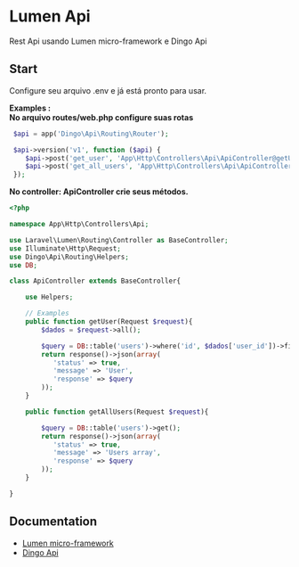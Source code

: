 # Lumen Api
Rest Api usando Lumen micro-framework e Dingo Api


## Start ##
Configure seu arquivo .env e já está pronto para usar.

**Examples :**<br/>
**No arquivo routes/web.php configure suas rotas**

```php
 $api = app('Dingo\Api\Routing\Router');

 $api->version('v1', function ($api) {
    $api->post('get_user', 'App\Http\Controllers\Api\ApiController@getUser');
    $api->post('get_all_users', 'App\Http\Controllers\Api\ApiController@getAllUsers');
 });
```

**No controller: ApiController crie seus métodos.**

```php
<?php

namespace App\Http\Controllers\Api;

use Laravel\Lumen\Routing\Controller as BaseController;
use Illuminate\Http\Request;
use Dingo\Api\Routing\Helpers;
use DB;

class ApiController extends BaseController{

	use Helpers;

	// Examples
	public function getUser(Request $request){
		$dados = $request->all();

		$query = DB::table('users')->where('id', $dados['user_id'])->first();
		return response()->json(array(
		   'status' => true,
		   'message' => 'User',
		   'response' => $query
		));
	}

	public function getAllUsers(Request $request){

		$query = DB::table('users')->get();
		return response()->json(array(
		   'status' => true,
		   'message' => 'Users array',
		   'response' => $query
		));
	}

}
```
## Documentation ##
- [Lumen micro-framework](https://lumen.laravel.com/)
- [Dingo Api](https://github.com/dingo/api)
